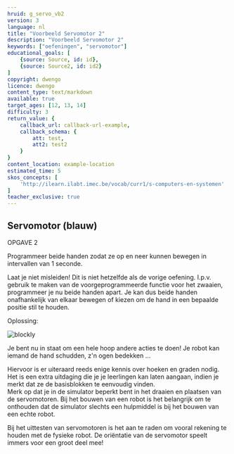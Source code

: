 ```yaml
---
hruid: g_servo_vb2
version: 3
language: nl
title: "Voorbeeld Servomotor 2"
description: "Voorbeeld Servomotor 2"
keywords: ["oefeningen", "servomotor"]
educational_goals: [
    {source: Source, id: id}, 
    {source: Source2, id: id2}
]
copyright: dwengo
licence: dwengo
content_type: text/markdown
available: true
target_ages: [12, 13, 14]
difficulty: 3
return_value: {
    callback_url: callback-url-example,
    callback_schema: {
        att: test,
        att2: test2
    }
}
content_location: example-location
estimated_time: 5
skos_concepts: [
    'http://ilearn.ilabt.imec.be/vocab/curr1/s-computers-en-systemen'
]
teacher_exclusive: true
---
```

## Servomotor (blauw)

OPGAVE 2

Programmeer beide handen zodat ze op en neer kunnen bewegen in intervallen van 1 seconde.

Laat je niet misleiden! Dit is niet hetzelfde als de vorige oefening. I.p.v. gebruik te maken van de voorgeprogrammeerde functie voor het zwaaien, programmeer je nu beide handen apart. Je kan dus beide handen onafhankelijk van elkaar bewegen of kiezen om de hand in een bepaalde positie stil te houden.

Oplossing:  

![blockly](@learning-object/servo_m2/nl/3)

Je bent nu in staat om een hele hoop andere acties te doen! Je robot kan iemand de hand schudden, z'n ogen bedekken ...

<div class="alert alert-box alert-success">
Hiervoor is er uiteraard reeds enige kennis over hoeken en graden nodig. Het is een extra uitdaging die je je leerlingen kan laten aangaan, indien je merkt dat ze de basisblokken te eenvoudig vinden.
</div>

<div class="alert alert-box alert-danger">
Merk op dat je in de simulator beperkt bent in het draaien en plaatsen van de servomotoren. Bij het bouwen van een robot is het belangrijk om te onthouden dat de simulator slechts een hulpmiddel is bij het bouwen van een echte robot. 

Bij het uittesten van servomotoren is het aan te raden om vooral rekening te houden met de fysieke robot. De oriëntatie van de servomotor speelt immers voor een groot deel mee!
</div>